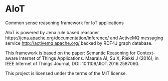 # AIoT 
Common sense reasoning framework for IoT applications

AIoT is powered by Jena rule based reasoner https://jena.apache.org/documentation/inference/ and 
ActiveMQ messaging service http://activemq.apache.org/ backed by RDF4J graph database.

This framework is based on the paper:
Semantic Reasoning for Context-aware Internet of Things Applications. Maarala AI, Su X, Riekki J
(2016), in IEEE Internet of Things Journal, DOI: 10.1109/JIOT.2016.2587060.

This project is licensed under the terms of the MIT license.
